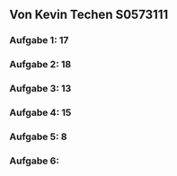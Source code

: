 ## Von Kevin Techen S0573111

### Aufgabe 1: 17
### Aufgabe 2: 18
### Aufgabe 3: 13
### Aufgabe 4: 15
### Aufgabe 5: 8
### Aufgabe 6: 